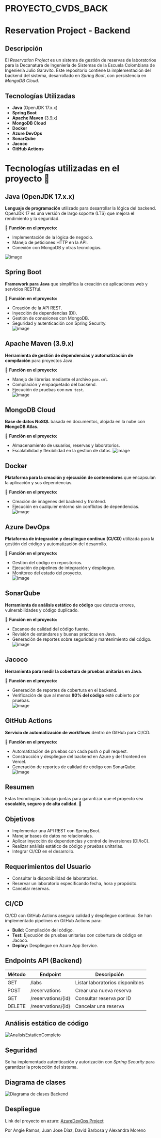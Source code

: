# PROYECTO_CVDS_BACK

# Reservation Project - Backend

## Descripción

El *Reservation Project* es un sistema de gestión de reservas de laboratorios para la Decanatura de Ingeniería de Sistemas de la Escuela Colombiana de Ingeniería Julio Garavito. Este repositorio contiene la implementación del backend del sistema, desarrollado en *Spring Boot*, con persistencia en *MongoDB Cloud*.

## Tecnologías Utilizadas

- **Java** (OpenJDK 17.x.x)
- **Spring Boot**
- **Apache Maven** (3.9.x)
- **MongoDB Cloud**
- **Docker**
- **Azure DevOps**
- **SonarQube**
- **Jacoco**
- **GitHub Actions**

# Tecnologías utilizadas en el proyecto 🚀  

## Java (OpenJDK 17.x.x)  
**Lenguaje de programación** utilizado para desarrollar la lógica del backend. OpenJDK 17 es una versión de largo soporte (LTS) que mejora el rendimiento y la seguridad.  

🔹 **Función en el proyecto:**  
- Implementación de la lógica de negocio.  
- Manejo de peticiones HTTP en la API.  
- Conexión con MongoDB y otras tecnologías.

![image](https://github.com/user-attachments/assets/60ed5aa3-0f33-492a-b1fd-93c0c3cb381c)


## Spring Boot  
**Framework para Java** que simplifica la creación de aplicaciones web y servicios RESTful.  

🔹 **Función en el proyecto:**  
- Creación de la API REST.  
- Inyección de dependencias (DI).  
- Gestión de conexiones con MongoDB.  
- Seguridad y autenticación con Spring Security.  
![image](https://github.com/user-attachments/assets/f5e0ed30-1e71-4fbd-b07c-6e484feea678)


## Apache Maven (3.9.x)  
 **Herramienta de gestión de dependencias y automatización de compilación** para proyectos Java.  

🔹 **Función en el proyecto:**  
- Manejo de librerías mediante el archivo `pom.xml`.  
- Compilación y empaquetado del backend.  
- Ejecución de pruebas con `mvn test`.  
![image](https://github.com/user-attachments/assets/e49f4b81-3b08-43bd-a300-c641282fbc2e)


## MongoDB Cloud  
**Base de datos NoSQL** basada en documentos, alojada en la nube con **MongoDB Atlas**.  

🔹 **Función en el proyecto:**  
- Almacenamiento de usuarios, reservas y laboratorios.  
- Escalabilidad y flexibilidad en la gestión de datos.
![image](https://github.com/user-attachments/assets/3525d9bd-908f-40d5-815e-268e40d16639)


## Docker  
**Plataforma para la creación y ejecución de contenedores** que encapsulan la aplicación y sus dependencias.  

🔹 **Función en el proyecto:**  
- Creación de imágenes del backend y frontend.  
- Ejecución en cualquier entorno sin conflictos de dependencias.  
![image](https://github.com/user-attachments/assets/dd26a598-f1bb-4251-aa71-07660fe32b62)


## Azure DevOps  
**Plataforma de integración y despliegue continuo (CI/CD)** utilizada para la gestión del código y automatización del desarrollo.  

🔹 **Función en el proyecto:**  
- Gestión del código en repositorios.  
- Ejecución de pipelines de integración y despliegue.  
- Monitoreo del estado del proyecto.  
![image](https://github.com/user-attachments/assets/926ffc05-8670-4250-809f-48653745c955)


## SonarQube  
**Herramienta de análisis estático de código** que detecta errores, vulnerabilidades y código duplicado.  

🔹 **Función en el proyecto:**  
- Escaneo de calidad del código fuente.  
- Revisión de estándares y buenas prácticas en Java.  
- Generación de reportes sobre seguridad y mantenimiento del código.  
![image](https://github.com/user-attachments/assets/f3d5eb7b-ca77-4bd5-9529-0653abccf191)


## Jacoco  
**Herramienta para medir la cobertura de pruebas unitarias en Java**.  

🔹 **Función en el proyecto:**  
- Generación de reportes de cobertura en el backend.  
- Verificación de que al menos **80% del código** esté cubierto por pruebas.  
![image](https://github.com/user-attachments/assets/01b5dbf6-71b9-44aa-b559-700ba014f926)


## GitHub Actions  
**Servicio de automatización de workflows** dentro de GitHub para CI/CD.  

🔹 **Función en el proyecto:**  
- Automatización de pruebas con cada push o pull request.  
- Construcción y despliegue del backend en Azure y del frontend en Vercel.  
- Generación de reportes de calidad de código con SonarQube.  
![image](https://github.com/user-attachments/assets/badb3ebf-a4e5-44a7-9adb-90ec53071dc3)


## Resumen  
Estas tecnologías trabajan juntas para garantizar que el proyecto sea **escalable, seguro y de alta calidad**. 🚀  


## Objetivos

- Implementar una API REST con Spring Boot.
- Manejar bases de datos no relacionales.
- Aplicar inyección de dependencias y control de inversiones (DI/IoC).
- Realizar análisis estático de código y pruebas unitarias.
- Integrar CI/CD en el desarrollo.

## Requerimientos del Usuario

- Consultar la disponibilidad de laboratorios.
- Reservar un laboratorio especificando fecha, hora y propósito.
- Cancelar reservas.

## CI/CD
CI/CD con GitHub Actions asegura calidad y despliegue continuo.
Se han implementado pipelines en GitHub Actions para:

- **Build:** Compilación del código.
- **Test:** Ejecución de pruebas unitarias con cobertura de código en Jacoco.
- **Deploy:** Despliegue en Azure App Service.

## Endpoints API (Backend)
| Método  | Endpoint            | Descripción                      |
|---------|---------------------|----------------------------------|
| GET     | /labs               | Listar laboratorios disponibles |
| POST    | /reservations       | Crear una nueva reserva         |
| GET     | /reservations/{id}  | Consultar reserva por ID        |
| DELETE  | /reservations/{id}  | Cancelar una reserva            |

## Análisis estático de código
![AnalisisEstaticoCompleto](img.png)

## Seguridad

Se ha implementado autenticación y autorización con *Spring Security* para garantizar la protección del sistema.

## Diagrama de clases
![Diagrama de clases Backend](image.png)

## Despliegue
Link del proyecto en azure:
[AzureDevOps Project](https://dev.azure.com/JuanJoseDiazGomez/CVDS_ReservationProject)

Por Angie Ramos, Juan Jose Díaz, David Barbosa y Alexandra Moreno
